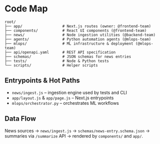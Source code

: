# Code Map

```
root/
├── app/                  # Next.js routes (owner: @frontend-team)
├── components/           # React UI components (@frontend-team)
├── news/                 # Node ingestion utilities (@backend-team)
├── agents/               # Python automation agents (@mlops-team)
├── mlops/                # ML infrastructure & deployment (@mlops-team)
├── api/openapi.yaml      # REST API specification
├── schemas/              # JSON schemas for news entries
├── tests/                # Node & Python tests
└── scripts/              # Helper scripts
```

## Entrypoints & Hot Paths
- `news/ingest.js` – ingestion engine used by tests and CLI
- `app/layout.js` & `app/page.js` – Next.js entrypoints
- `mlops/orchestrator.py` – orchestrates ML workflows

## Data Flow
News sources → `news/ingest.js` → `schemas/news-entry.schema.json` → summaries via `/summarize` API → rendered by `components/` and `app/`.
